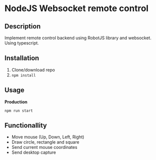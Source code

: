 # NodeJS Websocket remote control

## Description

Implement remote control backend using RobotJS library and websocket. Using typescript.

## Installation

1. Clone/download repo
2. `npm install`

## Usage

**Production**

`npm run start`

## Functionallity

- Move mouse (Up, Down, Left, Right)
- Draw circle, rectangle and square
- Send current mouse coordinates
- Send desktop capture
